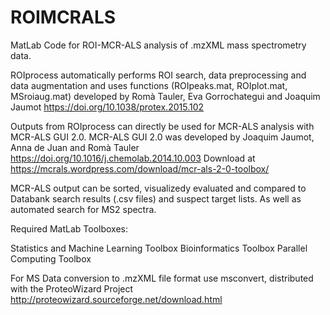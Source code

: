 # ROIMCRALS
MatLab Code for ROI-MCR-ALS analysis of .mzXML mass spectrometry data.

ROIprocess automatically performs ROI search, data preprocessing and data augmentation and uses functions (ROIpeaks.mat, ROIplot.mat, MSroiaug.mat) developed by Romà Tauler, Eva Gorrochategui and Joaquim Jaumot https://doi.org/10.1038/protex.2015.102

Outputs from ROIprocess can directly be used for MCR-ALS analysis with MCR-ALS GUI 2.0.
MCR-ALS GUI 2.0 was developed by Joaquim Jaumot, Anna de Juan and Romà Tauler https://doi.org/10.1016/j.chemolab.2014.10.003
Download at https://mcrals.wordpress.com/download/mcr-als-2-0-toolbox/

MCR-ALS output can be sorted, visualizedy evaluated and compared to Databank search results (.csv files) and suspect target lists.
As well as automated search for MS2 spectra.

Required MatLab Toolboxes:

Statistics and Machine Learning Toolbox
Bioinformatics Toolbox
Parallel Computing Toolbox

For MS Data conversion to .mzXML file format use msconvert, distributed with the ProteoWizard Project http://proteowizard.sourceforge.net/download.html 
